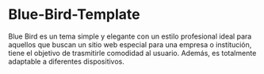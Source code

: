 # Blue-Bird-Template
Blue Bird es un tema simple y elegante con un estilo profesional ideal para aquellos que buscan un sitio web especial para una empresa o  institución, tiene el objetivo de trasmitirle comodidad al usuario. Además, es totalmente adaptable a diferentes dispositivos.
